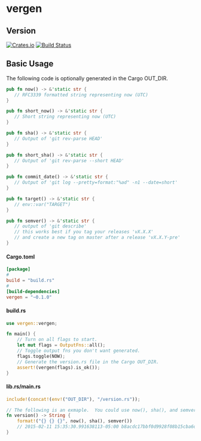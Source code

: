 # vergen
## Version
[![Crates.io](https://img.shields.io/crates/v/vergen.svg)](https://crates.io/crates/vergen)
[![Build
Status](https://travis-ci.org/rustyhorde/vergen.svg?branch=0.1.0)](https://travis-ci.org/rustyhorde/vergen)

## Basic Usage
The following code is optionally generated in the Cargo OUT_DIR.
```rust
pub fn now() -> &'static str {
   // RFC3339 formatted string representing now (UTC)
}

pub fn short_now() -> &'static str {
   // Short string representing now (UTC)
}

pub fn sha() -> &'static str {
   // Output of 'git rev-parse HEAD'
}

pub fn short_sha() -> &'static str {
   // Output of 'git rev-parse --short HEAD'
}

pub fn commit_date() -> &'static str {
   // Output of 'git log --pretty=format:"%ad" -n1 --date=short'
}

pub fn target() -> &'static str {
   // env::var("TARGET")
}

pub fn semver() -> &'static str {
   // output of 'git describe'
   // this works best if you tag your releases 'vX.X.X'
   // and create a new tag on master after a release 'vX.X.Y-pre'
}
```

#### Cargo.toml
```toml
[package]
#
build = "build.rs"
#
[build-dependencies]
vergen = "~0.1.0"
```
#### build.rs
```rust
use vergen::vergen;

fn main() {
    // Turn on all flags to start.
    let mut flags = OutputFns::all();
    // Toggle output fns you don't want generated.
    flags.toggle(NOW);
    // Generate the version.rs file in the Cargo OUT_DIR.
    assert!(vergen(flags).is_ok());
}
```
#### lib.rs/main.rs
```rust
include!(concat!(env!("OUT_DIR"), "/version.rs"));

// The following is an exmaple.  You could use now(), sha(), and semver() however you want.
fn version() -> String {
    format!("{} {} {}", now(), sha(), semver())
    // 2015-02-11 15:35:30.991638113-05:00 b8acdc17bbf0d9928f08b15cba6d3b659770a624 rh v0.0.1-pre-21-gb8acdc1
}
```
